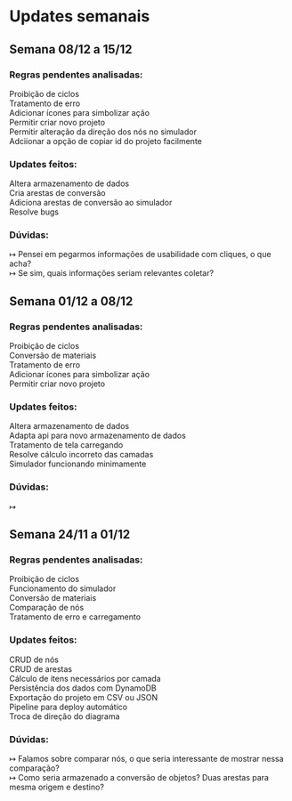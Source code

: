 # Updates semanais

## Semana 08/12 a 15/12

### Regras pendentes analisadas:

Proibição de ciclos \
Tratamento de erro \
Adicionar ícones para simbolizar ação \
Permitir criar novo projeto \
Permitir alteração da direção dos nós no simulador \
Adciionar a opção de copiar id do projeto facilmente

### Updates feitos:

Altera armazenamento de dados \
Cria arestas de conversão \
Adiciona arestas de conversão ao simulador \
Resolve bugs

### Dúvidas:

↦ Pensei em pegarmos informações de usabilidade com cliques, o que acha? \
↦ Se sim, quais informações seriam relevantes coletar?

## Semana 01/12 a 08/12

### Regras pendentes analisadas:

Proibição de ciclos \
Conversão de materiais \
Tratamento de erro \
Adicionar ícones para simbolizar ação \
Permitir criar novo projeto

### Updates feitos:

Altera armazenamento de dados \
Adapta api para novo armazenamento de dados \
Tratamento de tela carregando \
Resolve cálculo incorreto das camadas \
Simulador funcionando minimamente

### Dúvidas:

↦ 

## Semana 24/11 a 01/12

### Regras pendentes analisadas:

Proibição de ciclos \
Funcionamento do simulador \
Conversão de materiais \
Comparação de nós \
Tratamento de erro e carregamento

### Updates feitos:

CRUD de nós \
CRUD de arestas \
Cálculo de itens necessários por camada \
Persistência dos dados com DynamoDB \
Exportação do projeto em CSV ou JSON \
Pipeline para deploy automático \
Troca de direção do diagrama

### Dúvidas:

↦ Falamos sobre comparar nós, o que seria interessante de mostrar nessa comparação? \
↦ Como seria armazenado a conversão de objetos? Duas arestas para mesma origem e destino?
